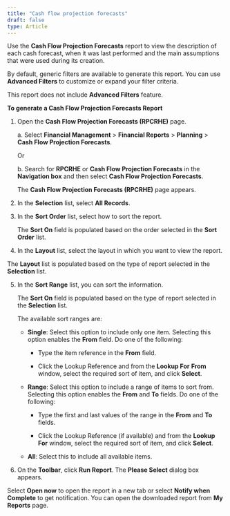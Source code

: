 ```yaml
---
title: "Cash flow projection forecasts"
draft: false
type: Article
---
```


Use the **Cash Flow Projection Forecasts** report to view the description of each cash forecast, when it was last performed and the main assumptions that were used during its creation.

By default, generic filters are available to generate this report. You can use **Advanced Filters** to customize or expand your filter criteria.

This report does not include **Advanced Filters** feature.

**To generate a Cash Flow Projection Forecasts Report**

1. Open the **Cash Flow Projection Forecasts (RPCRHE)** page.

    a. Select **Financial Management** > **Financial Reports** > **Planning** > **Cash Flow Projection Forecasts**.

    Or

    b. Search for **RPCRHE** or **Cash Flow Projection Forecasts** in the **Navigation box** and then select **Cash Flow Projection Forecasts**.

    The **Cash Flow Projection Forecasts (RPCRHE)** page appears.

2. In the **Selection** list, select **All Records**.

3. In the **Sort Order** list, select how to sort the report.

    The **Sort On** field is populated based on the order selected in the **Sort Order** list.

4. In the **Layout** list, select the layout in which you want to view the report.

The **Layout** list is populated based on the type of report selected in the **Selection** list.

5. In the **Sort Range** list, you can sort the information.

    The **Sort On** field is populated based on the type of report selected in the **Selection** list.

    The available sort ranges are:

    - **Single**: Select this option to include only one item. Selecting this option enables the **From** field. Do one of the following:

        - Type the item reference in the **From** field.

        - Click the Lookup Reference and from the **Lookup For** **From** window, select the required sort of item, and click **Select**.

    - **Range**: Select this option to include a range of items to sort from. Selecting this option enables the **From** and **To** fields. Do one of the following:

        - Type the first and last values of the range in the **From** and **To** fields.

        - Click the Lookup Reference (if available) and from the **Lookup For** window, select the required sort of item, and click **Select**.

    - **All**: Select this to include all available items.

6. On the **Toolbar**, click **Run Report**. The **Please Select** dialog box appears.

Select **Open now** to open the report in a new tab or select **Notify when Complete** to get notification. You can open the downloaded report from **My Reports** page.
